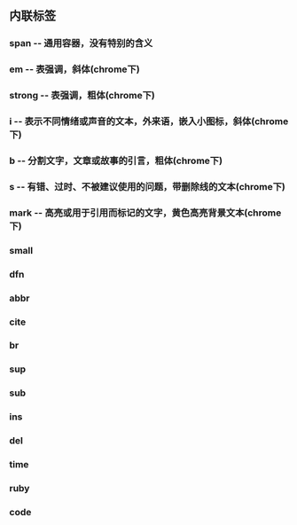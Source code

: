 ## 内联标签

### span -- 通用容器，没有特别的含义

### em -- 表强调，斜体\(chrome下\)

### strong -- 表强调，粗体\(chrome下\)

### i -- 表示不同情绪或声音的文本，外来语，嵌入小图标，斜体\(chrome下\)

### b -- 分割文字，文章或故事的引言，粗体\(chrome下\)

### s -- 有错、过时、不被建议使用的问题，带删除线的文本\(chrome下\)

### mark -- 高亮或用于引用而标记的文字，黄色高亮背景文本\(chrome下\)

### small

### dfn

### abbr

### cite

### br

### sup

### sub

### ins

### del

### time

### ruby

### code



